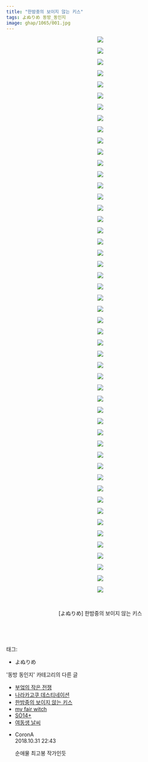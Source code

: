 ```yaml
---
title: "한밤중의 보이지 않는 키스"
tags: よぬりめ 동방_동인지
image: ghap/1065/001.jpg
---
```

<div class="article">
<p style="text-align: center; clear: none; float: none;"><img src="{{ site.nasurl }}/ghap/1065/001.jpg"/></p>
<p style="text-align: center; clear: none; float: none;"><img src="{{ site.nasurl }}/ghap/1065/002.jpg"/></p>
<p style="text-align: center; clear: none; float: none;"><img src="{{ site.nasurl }}/ghap/1065/003.jpg"/></p>
<p style="text-align: center; clear: none; float: none;"><img src="{{ site.nasurl }}/ghap/1065/004.jpg"/></p>
<p style="text-align: center; clear: none; float: none;"><img src="{{ site.nasurl }}/ghap/1065/005.jpg"/></p>
<p style="text-align: center; clear: none; float: none;"><img src="{{ site.nasurl }}/ghap/1065/006.jpg"/></p>
<p style="text-align: center; clear: none; float: none;"><img src="{{ site.nasurl }}/ghap/1065/007.jpg"/></p>
<p style="text-align: center; clear: none; float: none;"><img src="{{ site.nasurl }}/ghap/1065/008.jpg"/></p>
<p style="text-align: center; clear: none; float: none;"><img src="{{ site.nasurl }}/ghap/1065/009.jpg"/></p>
<p style="text-align: center; clear: none; float: none;"><img src="{{ site.nasurl }}/ghap/1065/010.jpg"/></p>
<p style="text-align: center; clear: none; float: none;"><img src="{{ site.nasurl }}/ghap/1065/011.jpg"/></p>
<p style="text-align: center; clear: none; float: none;"><img src="{{ site.nasurl }}/ghap/1065/012.jpg"/></p>
<p style="text-align: center; clear: none; float: none;"><img src="{{ site.nasurl }}/ghap/1065/013.jpg"/></p>
<p style="text-align: center; clear: none; float: none;"><img src="{{ site.nasurl }}/ghap/1065/014.jpg"/></p>
<p style="text-align: center; clear: none; float: none;"><img src="{{ site.nasurl }}/ghap/1065/015.jpg"/></p>
<p style="text-align: center; clear: none; float: none;"><img src="{{ site.nasurl }}/ghap/1065/016.jpg"/></p>
<p style="text-align: center; clear: none; float: none;"><img src="{{ site.nasurl }}/ghap/1065/017.jpg"/></p>
<p style="text-align: center; clear: none; float: none;"><img src="{{ site.nasurl }}/ghap/1065/018.jpg"/></p>
<p style="text-align: center; clear: none; float: none;"><img src="{{ site.nasurl }}/ghap/1065/019.jpg"/></p>
<p style="text-align: center; clear: none; float: none;"><img src="{{ site.nasurl }}/ghap/1065/020.jpg"/></p>
<p style="text-align: center; clear: none; float: none;"><img src="{{ site.nasurl }}/ghap/1065/021.jpg"/></p>
<p style="text-align: center; clear: none; float: none;"><img src="{{ site.nasurl }}/ghap/1065/022.jpg"/></p>
<p style="text-align: center; clear: none; float: none;"><img src="{{ site.nasurl }}/ghap/1065/023.jpg"/></p>
<p style="text-align: center; clear: none; float: none;"><img src="{{ site.nasurl }}/ghap/1065/024.jpg"/></p>
<p style="text-align: center; clear: none; float: none;"><img src="{{ site.nasurl }}/ghap/1065/025.jpg"/></p>
<p style="text-align: center; clear: none; float: none;"><img src="{{ site.nasurl }}/ghap/1065/026.jpg"/></p>
<p style="text-align: center; clear: none; float: none;"><img src="{{ site.nasurl }}/ghap/1065/027.jpg"/></p>
<p style="text-align: center; clear: none; float: none;"><img src="{{ site.nasurl }}/ghap/1065/028.jpg"/></p>
<p style="text-align: center; clear: none; float: none;"><img src="{{ site.nasurl }}/ghap/1065/029.jpg"/></p>
<p style="text-align: center; clear: none; float: none;"><img src="{{ site.nasurl }}/ghap/1065/030.jpg"/></p>
<p style="text-align: center; clear: none; float: none;"><img src="{{ site.nasurl }}/ghap/1065/031.jpg"/></p>
<p style="text-align: center; clear: none; float: none;"><img src="{{ site.nasurl }}/ghap/1065/032.jpg"/></p>
<p style="text-align: center; clear: none; float: none;"><img src="{{ site.nasurl }}/ghap/1065/033.jpg"/></p>
<p style="text-align: center; clear: none; float: none;"><img src="{{ site.nasurl }}/ghap/1065/034.jpg"/></p>
<p style="text-align: center; clear: none; float: none;"><img src="{{ site.nasurl }}/ghap/1065/035.jpg"/></p>
<p style="text-align: center; clear: none; float: none;"><img src="{{ site.nasurl }}/ghap/1065/036.jpg"/></p>
<p style="text-align: center; clear: none; float: none;"><img src="{{ site.nasurl }}/ghap/1065/037.jpg"/></p>
<p style="text-align: center; clear: none; float: none;"><img src="{{ site.nasurl }}/ghap/1065/038.jpg"/></p>
<p style="text-align: center; clear: none; float: none;"><img src="{{ site.nasurl }}/ghap/1065/039.jpg"/></p>
<p style="text-align: center; clear: none; float: none;"><img src="{{ site.nasurl }}/ghap/1065/040.jpg"/></p>
<p style="text-align: center; clear: none; float: none;"><img src="{{ site.nasurl }}/ghap/1065/041.jpg"/></p>
<p style="text-align: center; clear: none; float: none;"><img src="{{ site.nasurl }}/ghap/1065/042.jpg"/></p>
<p style="text-align: center; clear: none; float: none;"><img src="{{ site.nasurl }}/ghap/1065/043.jpg"/></p>
<p style="text-align: center; clear: none; float: none;"><img src="{{ site.nasurl }}/ghap/1065/044.jpg"/></p>
<p style="text-align: center; clear: none; float: none;"><img src="{{ site.nasurl }}/ghap/1065/045.jpg"/></p>
<p style="text-align: center; clear: none; float: none;"><img src="{{ site.nasurl }}/ghap/1065/046.jpg"/></p>
<p style="text-align: center; clear: none; float: none;"><img src="{{ site.nasurl }}/ghap/1065/047.jpg"/></p>
<p style="text-align: center; clear: none; float: none;"><img src="{{ site.nasurl }}/ghap/1065/048.jpg"/></p>
<p style="text-align: center; clear: none; float: none;"><img src="{{ site.nasurl }}/ghap/1065/049.jpg"/></p>
<p style="text-align: center; clear: none; float: none;"><img src="{{ site.nasurl }}/ghap/1065/050.jpg"/></p>
<p style="text-align: center; clear: none; float: none;"><br/></p>
<p style="text-align: center; clear: none; float: none;">[よぬりめ] 한밤중의 보이지 않는 키스</p>
<p style="text-align: center; clear: none; float: none;"><br/></p>
<p><br/></p>
</div><div class="tagTrail">
<p>태그: </p>
<ul>
<li>よぬりめ</li>
</ul>
</div><div class="another">
<p>'동방 동인지' 카테고리의 다른 글</p>
<ul>
<li><a href="/2016-07-24-ghap_1068">부엌의 작은 전쟁</a></li>
<li><a href="/2016-07-24-ghap_1066">나라카고쿠 데스티네이션</a></li>
<li><a href="/2016-07-24-ghap_1065">한밤중의 보이지 않는 키스</a></li>
<li><a href="/2016-07-24-ghap_1064">my fair witch</a></li>
<li><a href="/2016-07-24-ghap_1063">SO14+</a></li>
<li><a href="/2016-07-24-ghap_1062">여동생 날씨</a></li>
</ul>
</div><div class="cb_module cb_fluid">
<div class="cb_wrt cb_profile">
<div class="comment">
<ul>
<li class="cb_thumb_off" id="comment15365766">
<div class="cb_comment_area">
<div class="cb_info_area">
<div class="cb_section">
<span class="cb_nick_name">CoronA</span>
</div>
<div class="cb_section">
<span class="cb_date">2018.10.31 22:43 </span>
</div>
</div>
<div class="cb_dsc_comment">
<p class="cb_dsc">
											순애물 최고봉 작가인듯
										</p>
</div>
</div></li>
</ul>
</div>
</div><!-- commentList close -->
</div>
<br/>
<p id="refer"></p>
<br/>
